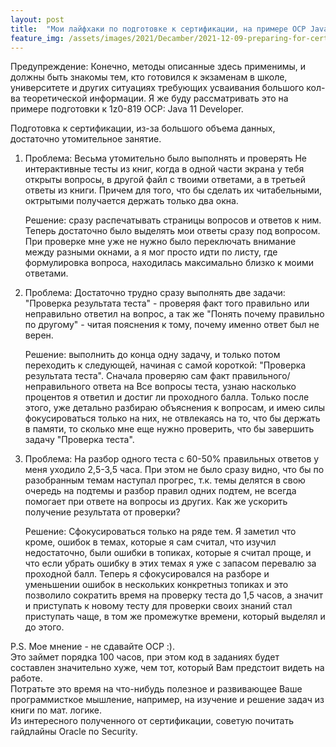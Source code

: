 ```yaml
---
layout: post
title:  "Мои лайфхаки по подготовке к сертификации, на примере OCP Java 11"
feature_img: /assets/images/2021/Decamber/2021-12-09-preparing-for-certification-lifehacks/prepare-certification.jpg
---
```


Предупреждение: Конечно, методы описанные здесь применимы, и должны быть знакомы тем, кто готовился к экзаменам в школе, университете и других ситуациях требующих усваивания большого кол-ва теоретической информации. Я же буду рассматривать это на примере подготовки к 1z0-819 OCP: Java 11 Developer.

Подготовка к сертификации, из-за большого объема данных, достаточно утомительное занятие. 


1. Проблема: Весьма утомительно было выполнять и проверять Не интерактивные тесты из книг, когда в одной части экрана у тебя открыты вопросы, в другой файл с твоими ответами, а в третьей ответы из книги. Причем для того, что бы сделать их читабельными, октрытыми получается держать только два окна. 

    Решение: сразу распечатывать страницы вопросов и ответов к ним. 
    Теперь достаточно было выделять мои ответы сразу под вопросом. При проверке мне уже не нужно было переключать внимание между разными окнами, а я мог просто идти по листу, где формулировка вопроса, находилась максимально близко к моими ответами. 


2. Проблема: Достаточно трудно сразу выполнять две задачи: "Проверка результата теста" - проверяя факт того правильно или неправильно ответил на вопрос, а так же "Понять почему правильно по другому" - читая пояснения к тому,  почему именно ответ был не верен. 

    Решение: выполнить до конца одну задачу, и только потом переходить к следующей, начиная с самой короткой: "Проверка результата теста".
    Сначала проверяю сам факт правильного/неправильного ответа на Все вопросы теста, узнаю насколько процентов я ответил и достиг ли проходного балла. Только после этого, уже детально разбираю объяснения к вопросам, и имею силы фокусироваться только на них, не отвлекаясь на то, что бы держать в памяти, то сколько мне еще нужно проверить, что бы завершить задачу "Проверка теста".


3. Проблема: На разбор одного теста с 60-50% правильных ответов у меня уходило 2,5-3,5 часа. При этом не было сразу видно, что бы по разобранным темам наступал прогрес, т.к. темы делятся в свою очередь на подтемы и разбор правил одних подтем, не всегда помогает при ответе на вопросы из других. Как же ускорить получение результата от проверки?  

    Решение: Сфокусироваться только на ряде тем. 
    Я заметил что кроме, ошибок в темах, которые я сам считал, что изучил недостаточно, были ошибки в топиках, которые я считал проще, и что если убрать ошибку в этих темах я уже с запасом перевалю за проходной балл. 
    Теперь я сфокусировался на разборе и уменьшении ошибок в нескольких конкретныз топиках и это позволило сократить время на проверку теста до 1,5 часов, а значит и приступать к новому тесту для проверки своих знаний стал приступать чаще, в том же промежутке времени, который выделял и до этого.

P.S.
Мое мнение - не сдавайте OCP :).  
Это займет порядка 100 часов, при этом код в заданиях будет составлен значительно хуже, чем тот, который Вам предстоит видеть на работе.  
Потратьте это время на что-нибудь полезное и развивающее Ваше программисткое мышление, например, на изучение и решение задач из книги по мат. логике.  
Из интересного полученного от сертификации, советую почитать гайдлайны Oracle по Security. 